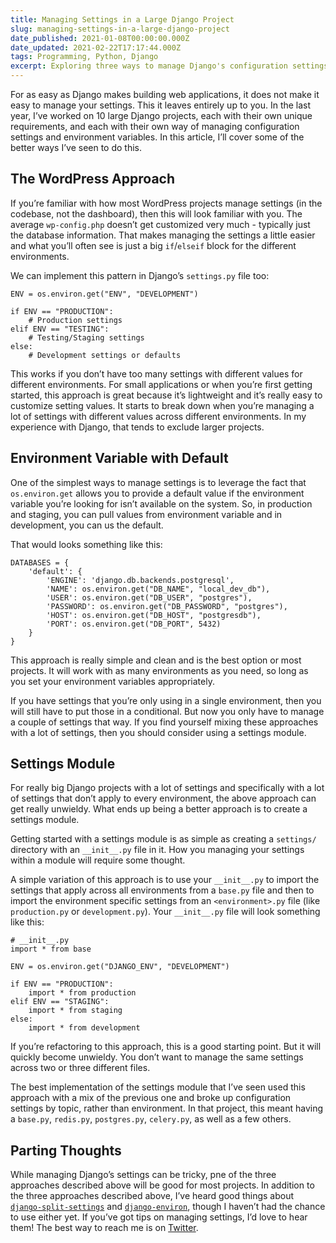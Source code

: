 ```yaml
---
title: Managing Settings in a Large Django Project
slug: managing-settings-in-a-large-django-project
date_published: 2021-01-08T00:00:00.000Z
date_updated: 2021-02-22T17:17:44.000Z
tags: Programming, Python, Django
excerpt: Exploring three ways to manage Django's configuration settings when the your project gets large and complex.
---
```


For as easy as Django makes building web applications, it does not make it easy to manage your settings. This it leaves entirely up to you. In the last year, I’ve worked on 10 large Django projects, each with their own unique requirements, and each with their own way of managing configuration settings and environment variables. In this article, I’ll cover some of the better ways I’ve seen to do this.

## The WordPress Approach

If you’re familiar with how most WordPress projects manage settings (in the codebase, not the dashboard), then this will look familiar with you. The average `wp-config.php` doesn’t get customized very much - typically just the database information. That makes managing the settings a little easier and what you’ll often see is just a big `if`/`elseif` block for the different environments.

We can implement this pattern in Django’s `settings.py` file too:

    ENV = os.environ.get("ENV", "DEVELOPMENT")
    
    if ENV == "PRODUCTION":
    	# Production settings
    elif ENV == "TESTING":
    	# Testing/Staging settings
    else:
    	# Development settings or defaults

This works if you don’t have too many settings with different values for different environments. For small applications or when you’re first getting started, this approach is great because it’s lightweight and it’s really easy to customize setting values. It starts to break down when you’re managing a lot of settings with different values across different environments. In my experience with Django, that tends to exclude larger projects.

## Environment Variable with Default

One of the simplest ways to manage settings is to leverage the fact that `os.environ.get` allows you to provide a default value if the environment variable you’re looking for isn’t available on the system. So, in production and staging, you can pull values from environment variable and in development, you can us the default.

That would looks something like this:

    DATABASES = {
        'default': {
            'ENGINE': 'django.db.backends.postgresql',
            'NAME': os.environ.get("DB_NAME", "local_dev_db"),
            'USER': os.environ.get("DB_USER", "postgres"),
            'PASSWORD': os.environ.get("DB_PASSWORD", "postgres"),
            'HOST': os.environ.get("DB_HOST", "postgresdb"),
            'PORT': os.environ.get("DB_PORT", 5432)
        }
    }

This approach is really simple and clean and is the best option or most projects. It will work with as many environments as you need, so long as you set your environment variables appropriately.

If you have settings that you’re only using in a single environment, then you will still have to put those in a conditional. But now you only have to manage a couple of settings that way. If you find yourself mixing these approaches with a lot of settings, then you should consider using a settings module.

## Settings Module

For really big Django projects with a lot of settings and specifically with a lot of settings that don’t apply to every environment, the above approach can get really unwieldy. What ends up being a better approach is to create a settings module.

Getting started with a settings module is as simple as creating a `settings/` directory with an `__init__.py` file in it. How you managing your settings within a module will require some thought.

A simple variation of this approach is to use your `__init__.py` to import the settings that apply across all environments from a `base.py` file and then to import the environment specific settings from an `<environment>.py` file (like `production.py` or `development.py`). Your `__init__.py` file will look something like this:

    # __init__.py
    import * from base
    
    ENV = os.environ.get("DJANGO_ENV", "DEVELOPMENT")
    
    if ENV == "PRODUCTION":
    	import * from production
    elif ENV == "STAGING":
    	import * from staging
    else:
    	import * from development

If you’re refactoring to this approach, this is a good starting point. But it will quickly become unwieldy. You don’t want to manage the same settings across two or three different files.

The best implementation of the settings module that I’ve seen used this approach with a mix of the previous one and broke up configuration settings by topic, rather than environment. In that project, this meant having a `base.py`, `redis.py`, `postgres.py`, `celery.py`, as well as a few others.

## Parting Thoughts

While managing Django’s settings can be tricky, pne of the three approaches described above will be good for most projects. In addition to the three approaches described above, I’ve heard good things about [`django-split-settings`](https://github.com/sobolevn/django-split-settings) and [`django-environ`](https://django-environ.readthedocs.io/en/latest/), though I haven’t had the chance to use either yet. If you’ve got tips on managing settings, I’d love to hear them! The best way to reach me is on [Twitter](https://twitter.com/ZFleischmann).

